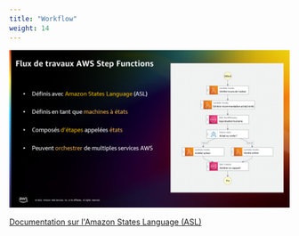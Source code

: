 ```yaml
---
title: "Workflow"
weight: 14
---
```


![Workflow](/static/img-fr/intro/workflows.png)

[Documentation sur l'Amazon States Language (ASL)](https://docs.aws.amazon.com/fr_fr/step-functions/latest/dg/concepts-amazon-states-language.html)

